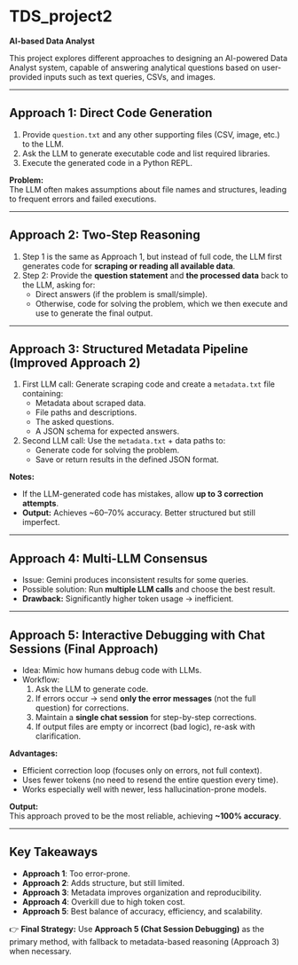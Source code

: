 # TDS_project2
**AI-based Data Analyst**

This project explores different approaches to designing an AI-powered Data Analyst system, capable of answering analytical questions based on user-provided inputs such as text queries, CSVs, and images.

---

## Approach 1: Direct Code Generation
1. Provide `question.txt` and any other supporting files (CSV, image, etc.) to the LLM.
2. Ask the LLM to generate executable code and list required libraries.
3. Execute the generated code in a Python REPL.

**Problem:**  
The LLM often makes assumptions about file names and structures, leading to frequent errors and failed executions.

---

## Approach 2: Two-Step Reasoning
1. Step 1 is the same as Approach 1, but instead of full code, the LLM first generates code for **scraping or reading all available data**.
2. Step 2: Provide the **question statement** and **the processed data** back to the LLM, asking for:
   - Direct answers (if the problem is small/simple).  
   - Otherwise, code for solving the problem, which we then execute and use to generate the final output.

---

## Approach 3: Structured Metadata Pipeline (Improved Approach 2)
1. First LLM call: Generate scraping code and create a `metadata.txt` file containing:
   - Metadata about scraped data.
   - File paths and descriptions.
   - The asked questions.
   - A JSON schema for expected answers.
2. Second LLM call: Use the `metadata.txt` + data paths to:
   - Generate code for solving the problem.
   - Save or return results in the defined JSON format.

**Notes:**
- If the LLM-generated code has mistakes, allow **up to 3 correction attempts**.
- **Output:** Achieves ~60–70% accuracy. Better structured but still imperfect.

---

## Approach 4: Multi-LLM Consensus
- Issue: Gemini produces inconsistent results for some queries.  
- Possible solution: Run **multiple LLM calls** and choose the best result.  
- **Drawback:** Significantly higher token usage → inefficient.

---

## Approach 5: Interactive Debugging with Chat Sessions (Final Approach)
- Idea: Mimic how humans debug code with LLMs.  
- Workflow:
  1. Ask the LLM to generate code.  
  2. If errors occur → send **only the error messages** (not the full question) for corrections.  
  3. Maintain a **single chat session** for step-by-step corrections.  
  4. If output files are empty or incorrect (bad logic), re-ask with clarification.  

**Advantages:**
- Efficient correction loop (focuses only on errors, not full context).  
- Uses fewer tokens (no need to resend the entire question every time).  
- Works especially well with newer, less hallucination-prone models.  

**Output:**  
This approach proved to be the most reliable, achieving **~100% accuracy**.

---

## Key Takeaways
- **Approach 1**: Too error-prone.  
- **Approach 2**: Adds structure, but still limited.  
- **Approach 3**: Metadata improves organization and reproducibility.  
- **Approach 4**: Overkill due to high token cost.  
- **Approach 5**: Best balance of accuracy, efficiency, and scalability.

👉 **Final Strategy:** Use **Approach 5 (Chat Session Debugging)** as the primary method, with fallback to metadata-based reasoning (Approach 3) when necessary.

